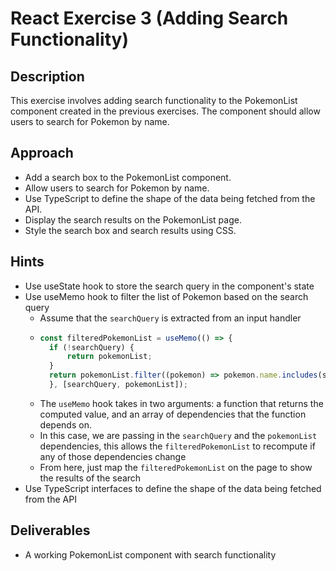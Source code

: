 # React Exercise 3 (Adding Search Functionality)

## Description

This exercise involves adding search functionality to the PokemonList component created in the previous exercises. The component should allow users to search for Pokemon by name.

## Approach

- Add a search box to the PokemonList component.
- Allow users to search for Pokemon by name.
- Use TypeScript to define the shape of the data being fetched from the API.
- Display the search results on the PokemonList page.
- Style the search box and search results using CSS.

## Hints

- Use useState hook to store the search query in the component's state
- Use useMemo hook to filter the list of Pokemon based on the search query
    - Assume that the `searchQuery` is extracted from an input handler
    - ```typescript
      const filteredPokemonList = useMemo(() => {
        if (!searchQuery) {
            return pokemonList;
        }
        return pokemonList.filter((pokemon) => pokemon.name.includes(searchQuery));
        }, [searchQuery, pokemonList]);
        ```
    - The `useMemo` hook takes in two arguments: a function that returns the computed value, and an array of dependencies that the function depends on.
    - In this case, we are passing in the `searchQuery` and the `pokemonList` dependencies, this allows the `filteredPokemonList` to recompute if any of those dependencies change
    - From here, just map the `filteredPokemonList` on the page to show the results of the search
- Use TypeScript interfaces to define the shape of the data being fetched from the API

## Deliverables

- A working PokemonList component with search functionality
